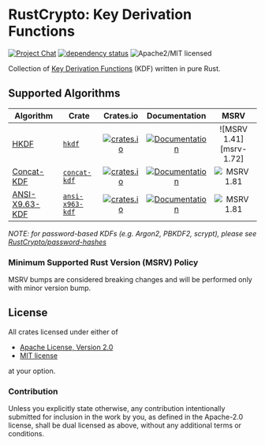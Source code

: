 # RustCrypto: Key Derivation Functions

[![Project Chat][chat-image]][chat-link] [![dependency status][deps-image]][deps-link] ![Apache2/MIT licensed][license-image]

Collection of [Key Derivation Functions][KDF] (KDF) written in pure Rust.

## Supported Algorithms

| Algorithm    | Crate          |                                              Crates.io                                              |                                    Documentation                                     |          MSRV           |
|--------------|----------------|:---------------------------------------------------------------------------------------------------:|:------------------------------------------------------------------------------------:|:-----------------------:|
| [HKDF]       | [`hkdf`]       |       [![crates.io](https://img.shields.io/crates/v/hkdf.svg)](https://crates.io/crates/hkdf)       |       [![Documentation](https://docs.rs/hkdf/badge.svg)](https://docs.rs/hkdf)       | ![MSRV 1.41][msrv-1.72] |
| [Concat-KDF] | [`concat-kdf`] | [![crates.io](https://img.shields.io/crates/v/concat-kdf.svg)](https://crates.io/crates/concat-kdf) | [![Documentation](https://docs.rs/concat-kdf/badge.svg)](https://docs.rs/concat-kdf) | ![MSRV 1.81][msrv-1.81] |
| [ANSI-X9.63-KDF] | [`ansi-x963-kdf`] | [![crates.io](https://img.shields.io/crates/v/ansi-x963-kdf.svg)](https://crates.io/crates/ansi-x963-kdf) | [![Documentation](https://docs.rs/ansi-x963-kdf/badge.svg)](https://docs.rs/ansi-x963-kdf) | ![MSRV 1.81][msrv-1.81] |

*NOTE: for password-based KDFs (e.g. Argon2, PBKDF2, scrypt), please see [RustCrypto/password-hashes]*

### Minimum Supported Rust Version (MSRV) Policy

MSRV bumps are considered breaking changes and will be performed only with minor version bump.

## License

All crates licensed under either of

 * [Apache License, Version 2.0](http://www.apache.org/licenses/LICENSE-2.0)
 * [MIT license](http://opensource.org/licenses/MIT)

at your option.

### Contribution

Unless you explicitly state otherwise, any contribution intentionally submitted for inclusion in the work by you, as defined in the Apache-2.0 license, shall be dual licensed as above, without any additional terms or conditions.

[//]: # (badges)

[chat-image]: https://img.shields.io/badge/zulip-join_chat-blue.svg
[chat-link]: https://rustcrypto.zulipchat.com/#narrow/stream/260043-KDFs
[license-image]: https://img.shields.io/badge/license-Apache2.0/MIT-blue.svg
[deps-image]: https://deps.rs/repo/github/RustCrypto/KDFs/status.svg
[deps-link]: https://deps.rs/repo/github/RustCrypto/KDFs
[msrv-1.81]: https://img.shields.io/badge/rustc-1.81+-blue.svg

[//]: # (crates)

[`hkdf`]: ./hkdf
[`concat-kdf`]: ./concat-kdf
[`ansi-x963-kdf`]: ./ansi-x963-kdf

[//]: # (algorithms)

[KDF]: https://en.wikipedia.org/wiki/Key_derivation_function
[HKDF]: https://en.wikipedia.org/wiki/HKDF
[Concat-KDF]: https://nvlpubs.nist.gov/nistpubs/Legacy/SP/nistspecialpublication800-56ar.pdf
[ANSI-X9.63-KDF]: https://www.secg.org/sec1-v2.pdf
[RustCrypto/password-hashes]: https://github.com/RustCrypto/password-hashes

